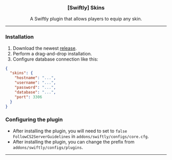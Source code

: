   <h3 align="center">[Swiftly] Skins</h3>

  <p align="center">
    A Swiftly plugin that allows players to equip any skin.
    <br/>
  </p>
</p>

---

### Installation

1. Download the newest [release](https://github.com/zeynys/skins/releases).
2. Perform a drag-and-drop installation.
3. Configure database connection like this:

```json
{
  "skins": {
    "hostname": "...",
    "username": "...",
    "password": "...",
    "database": "...",
    "port": 3306
  }
}
```

### Configuring the plugin

- After installing the plugin, you will need to set to `false` `FollowCS2ServerGuidelines` in `addons/swiftly/configs/core.cfg`.
- After installing the plugin, you can change the prefix from `addons/swiftly/configs/plugins`.

---
